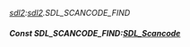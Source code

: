 _[sdl2](../../modules/sdl2/sdl2-module.md):[sdl2](../../modules/sdl2/sdl2-module.md).SDL\_SCANCODE\_FIND_
##### Const SDL\_SCANCODE\_FIND:[SDL_Scancode](../../modules/sdl2/sdl2-sdl_scancode.md)
